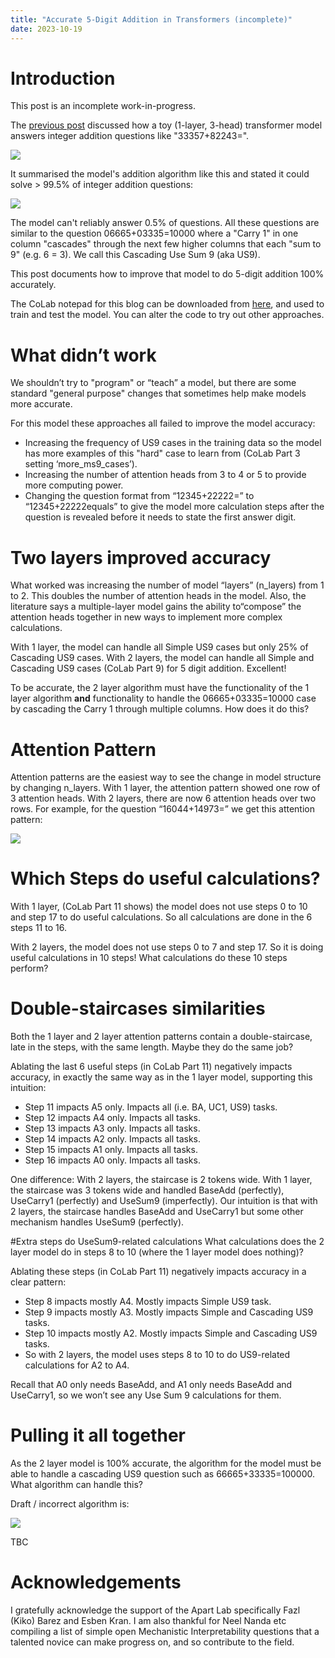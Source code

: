 ```yaml
---
title: "Accurate 5-Digit Addition in Transformers (incomplete)"
date: 2023-10-19
---
```

# Introduction
This post is an incomplete work-in-progress. 

The <a href="{{site.url}}/2023/10/14/Understanding-Addition.html">previous post</a> discussed how a toy (1-layer, 3-head) transformer model answers integer addition questions like "33357+82243=". 

<img src="{{site.url}}/assets/AdditionQuestionAnswer.svg" style="display: block; margin: auto;" />

It summarised the model's addition algorithm like this and stated it could solve > 99.5% of integer addition questions:

<img src="{{site.url}}/assets/StaircaseA3_Summary.svg" style="display: block; margin: auto;" />

The model can't reliably answer 0.5% of questions. 
All these questions are similar to the question 06665+03335=10000 where a "Carry 1" in one column "cascades" through the next few higher columns that each "sum to 9" (e.g. 6 = 3). We call this Cascading Use Sum 9 (aka US9). 

This post documents how to improve that model to do 5-digit addition 100% accurately.

The CoLab notepad for this blog can be downloaded from <a href="{{site.url}}/assets/Accurate_Addition_in_Transformers.ipynb">here</a>, 
and used to train and test the model. You can alter the code to try out other approaches.

# What didn’t work
We shouldn’t try to "program" or “teach” a model, but there are some standard "general purpose" changes that sometimes help make models more accurate.

For this model these approaches all failed to improve the model accuracy:
- Increasing the frequency of US9 cases in the training data so the model has more examples of this "hard" case to learn from (CoLab Part 3 setting ‘more_ms9_cases’).
- Increasing the number of attention heads from 3 to 4 or 5 to provide more computing power.
- Changing the question format from “12345+22222=” to “12345+22222equals” to give the model more calculation steps after the question is revealed before it needs to state the first answer digit.

# Two layers improved accuracy
What worked was increasing the number of model “layers” (n_layers) from 1 to 2. This doubles the number of attention heads in the model. 
Also, the literature says a multiple-layer model gains the ability to“compose” the attention heads together in new ways to implement more complex calculations.

With 1 layer, the model can handle all Simple US9 cases but only 25% of Cascading US9 cases. With 2 layers, 
the model can handle all Simple and Cascading US9 cases (CoLab Part 9) for 5 digit addition. Excellent! 

To be accurate, the 2 layer algorithm must have the functionality of the 1 layer algorithm **and** 
functionality to handle the 06665+03335=10000 case by cascading the Carry 1 through multiple columns. How does it do this? 


# Attention Pattern
Attention patterns are the easiest way to see the change in model structure by changing n_layers. With 1 layer, the attention pattern showed one row of 3 attention heads. With 2 layers, there are now 6 attention heads over two rows. For example, for the question “16044+14973=” we get this attention pattern:

<img src="{{site.url}}/assets/AttentionPattern5Digit3Heads2Layer.png" style="display: block; margin: auto;" />

# Which Steps do useful calculations?
With 1 layer, (CoLab Part 11 shows) the model does not use steps 0 to 10 and step 17 to do useful calculations. So all calculations are done in the 6 steps 11 to 16.

With 2 layers, the model does not use steps 0 to 7 and step 17. So it is doing useful calculations in 10 steps! What calculations do these 10 steps perform?

# Double-staircases similarities
Both the 1 layer and 2 layer attention patterns contain a double-staircase, late in the steps, with the same length. Maybe they do the same job? 

Ablating the last 6 useful steps (in CoLab Part 11) negatively impacts accuracy, in exactly the same way as in the 1 layer model, supporting this intuition:
- Step 11 impacts A5 only. Impacts all (i.e. BA, UC1, US9) tasks.
- Step 12 impacts A4 only. Impacts all tasks.
- Step 13 impacts A3 only. Impacts all tasks.
- Step 14 impacts A2 only. Impacts all tasks.
- Step 15 impacts A1 only. Impacts all tasks.
- Step 16 impacts A0 only. Impacts all tasks.

One difference: With 2 layers, the staircase is 2 tokens wide. With 1 layer, the staircase was 3 tokens wide and handled BaseAdd (perfectly), UseCarry1 (perfectly) and UseSum9 (imperfectly). Our intuition is that with 2 layers, the staircase handles BaseAdd and UseCarry1 but some other mechanism handles UseSum9 (perfectly).

#Extra steps do UseSum9-related calculations
What calculations does the 2 layer model do in steps 8 to 10 (where the 1 layer model does nothing)? 

Ablating these steps (in CoLab Part 11) negatively impacts accuracy in a clear pattern:
- Step 8 impacts mostly A4. Mostly impacts Simple US9 task.
- Step 9 impacts mostly A3. Mostly impacts Simple and Cascading US9 tasks.
- Step 10 impacts mostly A2. Mostly impacts Simple and Cascading US9 tasks.
- So with 2 layers, the model uses steps 8 to 10 to do US9-related calculations for A2 to A4. 

Recall that A0 only needs BaseAdd, and A1 only needs BaseAdd and UseCarry1, so we won’t see any Use Sum 9 calculations for them.

# Pulling it all together
As the 2 layer model is 100% accurate, the algorithm for the model must be able to handle a cascading US9 question such as 66665+33335=100000. What algorithm can handle this? 

Draft / incorrect algorithm is:

<img src="{{site.url}}/assets/StaircaseA3L2_Detailed.svg" style="display: block; margin: auto;" />

TBC

# Acknowledgements
I gratefully acknowledge the support of the Apart Lab specifically Fazl (Kiko) Barez and Esben Kran. I am also thankful for Neel Nanda etc compiling a list of simple open Mechanistic Interpretability questions that a talented novice can make progress on, and so contribute to the field.

